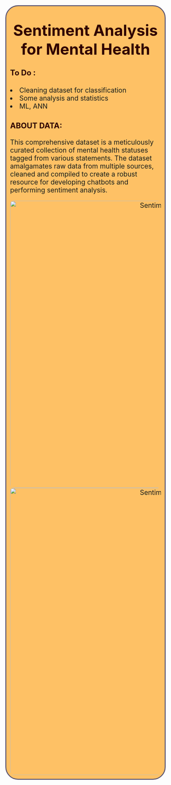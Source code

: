 <div style="border-radius: 40px; border: #5E5772 solid; padding: 12px; background-color: #f909; font-size: 150%; text-align: left;">

<h3 align="center"><font color='#30000' size=120%>Sentiment Analysis for Mental Health</font></h3>

    
<h4 align="left"><font color='#30000' size=5%>To Do :</font></h4>
    
<li> Cleaning dataset for classification</li>
    
<li> Some analysis and statistics</li>
    
<li> ML, ANN
    
    

<h3 align="left"><font color='#300000' size=5%>ABOUT DATA:</font></h3>

This comprehensive dataset is a meticulously curated collection of mental health statuses tagged from various statements. The dataset amalgamates raw data from multiple sources, cleaned and compiled to create a robust resource for developing chatbots and performing sentiment analysis.
   
    
<div style="border-radius: 10px; overflow: hidden; text-align: center;">
    <img src="https://cdn.wordart.com/static/img/home/jm4lph3v1zl1_e74af2da666de95c0e834ac0e9f1296b.webp" alt="Sentiment" width="900"></div>
    
<div style="border-radius: 10px; overflow: hidden; text-align: center;">
    <img src="https://cdn.prod.website-files.com/614c82ed388d53640613982e/64f7989c55786e5b4de9b9cb_sentiment-analysis-explained.webp" alt="Sentiment" width="900"></div>
</div>
